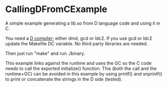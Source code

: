 # CallingDFromCExample

A simple example generating a lib.so from D language code and using it in C.

You need a [D compiler](https://dlang.org/download.html); either dmd, gcd or ldc2. If you use gcd or ldc2 update the Makefile DC variable.
No third party libraries are needed.

Then just run "make" and run ./binary.

This example links against the runtime and uses the GC so the C code needs to call the exported initialize() function. This (both the call and the 
runtime+GC) can be avoided in this example by using printf() and snprintf() to print or concatenate the strings in the D side (tested).
